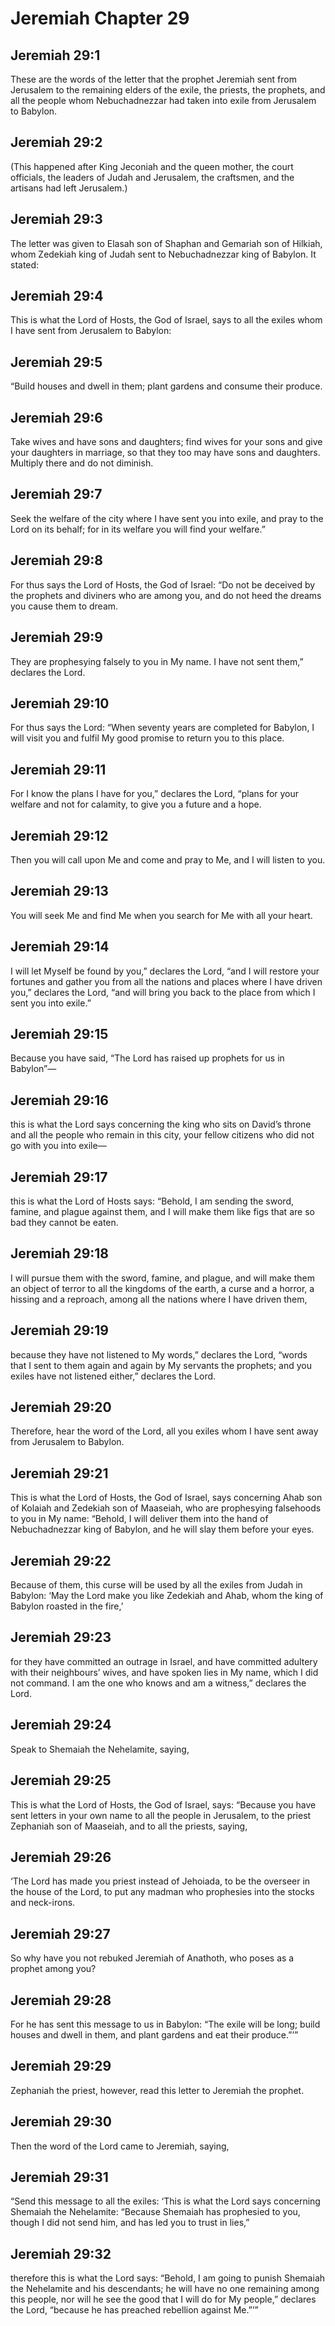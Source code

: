 # Jeremiah Chapter 29

## Jeremiah 29:1
These are the words of the letter that the prophet Jeremiah sent from Jerusalem to the remaining elders of the exile, the priests, the prophets, and all the people whom Nebuchadnezzar had taken into exile from Jerusalem to Babylon.

## Jeremiah 29:2
(This happened after King Jeconiah and the queen mother, the court officials, the leaders of Judah and Jerusalem, the craftsmen, and the artisans had left Jerusalem.)

## Jeremiah 29:3
The letter was given to Elasah son of Shaphan and Gemariah son of Hilkiah, whom Zedekiah king of Judah sent to Nebuchadnezzar king of Babylon. It stated:

## Jeremiah 29:4
This is what the Lord of Hosts, the God of Israel, says to all the exiles whom I have sent from Jerusalem to Babylon:

## Jeremiah 29:5
“Build houses and dwell in them; plant gardens and consume their produce.

## Jeremiah 29:6
Take wives and have sons and daughters; find wives for your sons and give your daughters in marriage, so that they too may have sons and daughters. Multiply there and do not diminish.

## Jeremiah 29:7
Seek the welfare of the city where I have sent you into exile, and pray to the Lord on its behalf; for in its welfare you will find your welfare.”

## Jeremiah 29:8
For thus says the Lord of Hosts, the God of Israel: “Do not be deceived by the prophets and diviners who are among you, and do not heed the dreams you cause them to dream.

## Jeremiah 29:9
They are prophesying falsely to you in My name. I have not sent them,” declares the Lord.

## Jeremiah 29:10
For thus says the Lord: “When seventy years are completed for Babylon, I will visit you and fulfil My good promise to return you to this place.

## Jeremiah 29:11
For I know the plans I have for you,” declares the Lord, “plans for your welfare and not for calamity, to give you a future and a hope.

## Jeremiah 29:12
Then you will call upon Me and come and pray to Me, and I will listen to you.

## Jeremiah 29:13
You will seek Me and find Me when you search for Me with all your heart.

## Jeremiah 29:14
I will let Myself be found by you,” declares the Lord, “and I will restore your fortunes and gather you from all the nations and places where I have driven you,” declares the Lord, “and will bring you back to the place from which I sent you into exile.”

## Jeremiah 29:15
Because you have said, “The Lord has raised up prophets for us in Babylon”—

## Jeremiah 29:16
this is what the Lord says concerning the king who sits on David’s throne and all the people who remain in this city, your fellow citizens who did not go with you into exile—

## Jeremiah 29:17
this is what the Lord of Hosts says: “Behold, I am sending the sword, famine, and plague against them, and I will make them like figs that are so bad they cannot be eaten.

## Jeremiah 29:18
I will pursue them with the sword, famine, and plague, and will make them an object of terror to all the kingdoms of the earth, a curse and a horror, a hissing and a reproach, among all the nations where I have driven them,

## Jeremiah 29:19
because they have not listened to My words,” declares the Lord, “words that I sent to them again and again by My servants the prophets; and you exiles have not listened either,” declares the Lord.

## Jeremiah 29:20
Therefore, hear the word of the Lord, all you exiles whom I have sent away from Jerusalem to Babylon.

## Jeremiah 29:21
This is what the Lord of Hosts, the God of Israel, says concerning Ahab son of Kolaiah and Zedekiah son of Maaseiah, who are prophesying falsehoods to you in My name: “Behold, I will deliver them into the hand of Nebuchadnezzar king of Babylon, and he will slay them before your eyes.

## Jeremiah 29:22
Because of them, this curse will be used by all the exiles from Judah in Babylon: ‘May the Lord make you like Zedekiah and Ahab, whom the king of Babylon roasted in the fire,’

## Jeremiah 29:23
for they have committed an outrage in Israel, and have committed adultery with their neighbours’ wives, and have spoken lies in My name, which I did not command. I am the one who knows and am a witness,” declares the Lord.

## Jeremiah 29:24
Speak to Shemaiah the Nehelamite, saying,

## Jeremiah 29:25
This is what the Lord of Hosts, the God of Israel, says: “Because you have sent letters in your own name to all the people in Jerusalem, to the priest Zephaniah son of Maaseiah, and to all the priests, saying,

## Jeremiah 29:26
‘The Lord has made you priest instead of Jehoiada, to be the overseer in the house of the Lord, to put any madman who prophesies into the stocks and neck-irons.

## Jeremiah 29:27
So why have you not rebuked Jeremiah of Anathoth, who poses as a prophet among you?

## Jeremiah 29:28
For he has sent this message to us in Babylon: “The exile will be long; build houses and dwell in them, and plant gardens and eat their produce.”’”

## Jeremiah 29:29
Zephaniah the priest, however, read this letter to Jeremiah the prophet.

## Jeremiah 29:30
Then the word of the Lord came to Jeremiah, saying,

## Jeremiah 29:31
“Send this message to all the exiles: ‘This is what the Lord says concerning Shemaiah the Nehelamite: “Because Shemaiah has prophesied to you, though I did not send him, and has led you to trust in lies,”

## Jeremiah 29:32
therefore this is what the Lord says: “Behold, I am going to punish Shemaiah the Nehelamite and his descendants; he will have no one remaining among this people, nor will he see the good that I will do for My people,” declares the Lord, “because he has preached rebellion against Me.”’”
